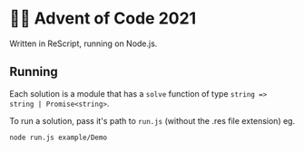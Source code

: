 # 🎄🎅 Advent of Code 2021

Written in ReScript, running on Node.js.

## Running

Each solution is a module that has a `solve` function of type `string => string | Promise<string>`.

To run a solution, pass it's path to `run.js` (without the .res file extension) eg.

```
node run.js example/Demo
```
